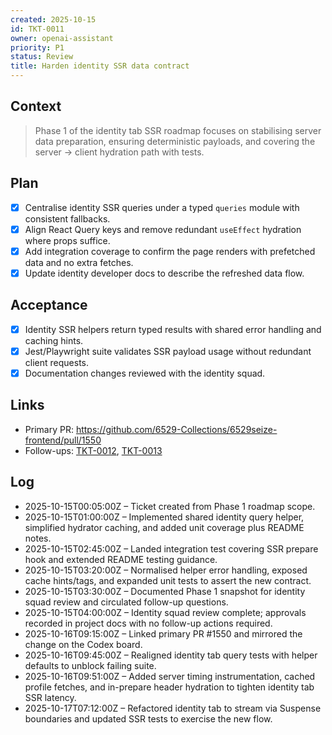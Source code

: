 ```yaml
---
created: 2025-10-15
id: TKT-0011
owner: openai-assistant
priority: P1
status: Review
title: Harden identity SSR data contract
---
```


## Context

> Phase 1 of the identity tab SSR roadmap focuses on stabilising server data preparation, ensuring deterministic payloads, and covering the server → client hydration path with tests.

## Plan

- [x] Centralise identity SSR queries under a typed `queries` module with consistent fallbacks.
- [x] Align React Query keys and remove redundant `useEffect` hydration where props suffice.
- [x] Add integration coverage to confirm the page renders with prefetched data and no extra fetches.
- [x] Update identity developer docs to describe the refreshed data flow.

## Acceptance

- [x] Identity SSR helpers return typed results with shared error handling and caching hints.
- [x] Jest/Playwright suite validates SSR payload usage without redundant client requests.
- [x] Documentation changes reviewed with the identity squad.

## Links

- Primary PR: https://github.com/6529-Collections/6529seize-frontend/pull/1550
- Follow-ups: [TKT-0012](codex/tickets/TKT-0012.md), [TKT-0013](codex/tickets/TKT-0013.md)

## Log

- 2025-10-15T00:05:00Z – Ticket created from Phase 1 roadmap scope.
- 2025-10-15T01:00:00Z – Implemented shared identity query helper, simplified hydrator caching, and added unit coverage plus README notes.
- 2025-10-15T02:45:00Z – Landed integration test covering SSR prepare hook and extended README testing guidance.
- 2025-10-15T03:20:00Z – Normalised helper error handling, exposed cache hints/tags, and expanded unit tests to assert the new contract.
- 2025-10-15T03:30:00Z – Documented Phase 1 snapshot for identity squad review and circulated follow-up questions.
- 2025-10-15T04:00:00Z – Identity squad review complete; approvals recorded in project docs with no follow-up actions required.
- 2025-10-16T09:15:00Z – Linked primary PR #1550 and mirrored the change on the Codex board.
- 2025-10-16T09:45:00Z – Realigned identity tab query tests with helper defaults to unblock failing suite.
- 2025-10-16T09:51:00Z – Added server timing instrumentation, cached profile fetches, and in-prepare header hydration to tighten identity tab SSR latency.
- 2025-10-17T07:12:00Z – Refactored identity tab to stream via Suspense boundaries and updated SSR tests to exercise the new flow.
